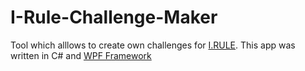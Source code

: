 # I-Rule-Challenge-Maker
Tool which alllows to create own challenges for [I.RULE](https://doctorhummer.itch.io/irule). This app was written in C# and [WPF Framework](https://wpf-tutorial.com/about-wpf/what-is-wpf/)
